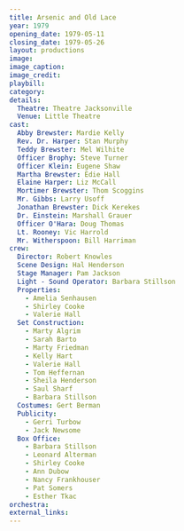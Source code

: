 ```yaml
---
title: Arsenic and Old Lace
year: 1979
opening_date: 1979-05-11
closing_date: 1979-05-26
layout: productions
image:
image_caption:
image_credit:
playbill: 
category: 
details:
  Theatre: Theatre Jacksonville
  Venue: Little Theatre
cast:
  Abby Brewster: Mardie Kelly
  Rev. Dr. Harper: Stan Murphy
  Teddy Brewster: Mel Wilhite
  Officer Brophy: Steve Turner
  Officer Klein: Eugene Shaw
  Martha Brewster: Edie Hall
  Elaine Harper: Liz McCall
  Mortimer Brewster: Thom Scoggins
  Mr. Gibbs: Larry Usoff
  Jonathan Brewster: Dick Kerekes
  Dr. Einstein: Marshall Grauer
  Officer O'Hara: Doug Thomas
  Lt. Rooney: Vic Harrold
  Mr. Witherspoon: Bill Harriman
crew:
  Director: Robert Knowles
  Scene Design: Hal Henderson
  Stage Manager: Pam Jackson
  Light - Sound Operator: Barbara Stillson
  Properties:
    - Amelia Senhausen
    - Shirley Cooke
    - Valerie Hall
  Set Construction:
    - Marty Algrim
    - Sarah Barto
    - Marty Friedman
    - Kelly Hart
    - Valerie Hall
    - Tom Heffernan
    - Sheila Henderson
    - Saul Sharf
    - Barbara Stillson
  Costumes: Gert Berman
  Publicity:
    - Gerri Turbow
    - Jack Newsome
  Box Office:
    - Barbara Stillson
    - Leonard Alterman
    - Shirley Cooke
    - Ann Dubow
    - Nancy Frankhouser
    - Pat Somers
    - Esther Tkac
orchestra:
external_links:
---
```


